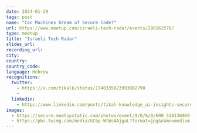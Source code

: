 ```yaml
---
date: 2024-01-29
tags: post
name: "Can Machines Dream of Secure Code?"
url: https://www.meetup.com/israeli-tech-radar/events/298162576/
type: meetup
title: "Israeli Tech Radar"
slides_url:
recording_url: 
city: 
country: 
country_code:
language: Hebrew
recognitions:
  twitter:
    - https://x.com/tikalk/status/1740335623993802790
    - 
  linkedin:
    - https://www.linkedin.com/posts/tikal-knowledge_ai-insights-secure-code-llm-for-frontend-activity-7146095301198622720-B-iI?utm_source=share&utm_medium=member_desktop
images:
  - https://secure.meetupstatic.com/photos/event/9/0/6/0/600_518136960.webp?w=384
  - https://pbs.twimg.com/media/GCbp-WtWsAAjgaL?format=jpg&name=medium
---
```

